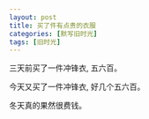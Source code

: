 ```yaml
---
layout: post
title: 买了件有点贵的衣服
categories: [默写旧时光]
tags: [旧时光]
---
```


三天前买了一件冲锋衣, 五六百。

今天又买了一件冲锋衣, 好几个五六百。

冬天真的果然很费钱。